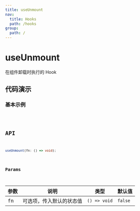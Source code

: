 ```yaml
---
title: useUnmount
nav:
  title: Hooks
  path: /hooks
group:
  path: /
---
```


# useUnmount

在组件卸载时执行的 Hook

## 代码演示

### 基本示例

<code src="./demo/demo01.tsx" />

## API

```ts
useUnmount(fn: () => void);
```

### Params

| 参数         | 说明                     | 类型      | 默认值  |
|--------------|--------------------------|-----------|---------|
| fn | 可选项，传入默认的状态值 | `() => void` | `false` |
